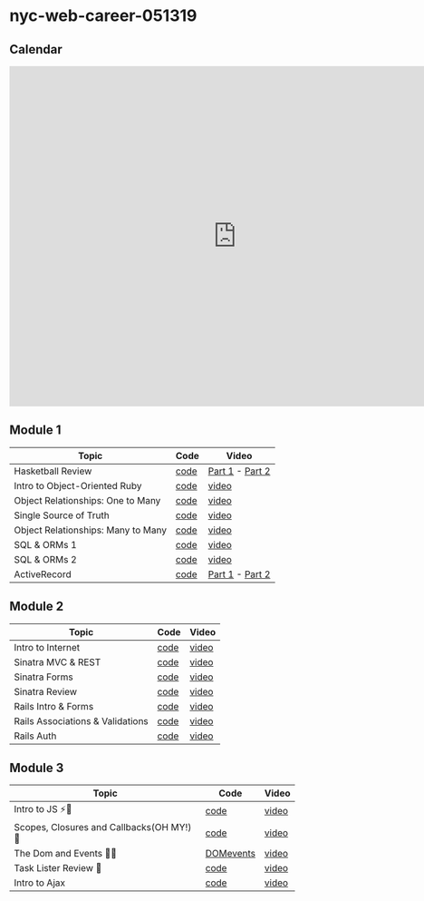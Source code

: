 # nyc-web-career-051319

## Calendar
<iframe src="https://calendar.google.com/calendar/embed?height=600&amp;wkst=1&amp;bgcolor=%23ffffff&amp;ctz=America%2FNew_York&amp;mode=WEEK&amp;src=ZmxhdGlyb25zY2hvb2wuY29tX2xoZHN0ZDYybXFtbzZyYzk2YmNmOXFmZjA0QGdyb3VwLmNhbGVuZGFyLmdvb2dsZS5jb20&amp;src=ZmxhdGlyb25zY2hvb2wuY29tX3RhbjAxOTRtNHI4bnAwbnNuanRxdW5uZXNrQGdyb3VwLmNhbGVuZGFyLmdvb2dsZS5jb20&amp;color=%23EF6C00&amp;color=%23D81B60&amp;title=nyc-web-051319" style="border-width:0" width="800" height="600" frameborder="0" scrolling="no"></iframe>


## Module 1
| Topic               | Code                | Video                |
| -----               | ----                | -----                |
| Hasketball Review   | [code](https://github.com/learn-co-students/nyc-web-students-051319/tree/master/01-hashketball-review) | [Part 1](https://youtu.be/XpY9k2Gi1Cc) - [Part 2](https://youtu.be/elLfmeQ5_jk) |
| Intro to Object-Oriented Ruby | [code](https://github.com/aviflombaum/object-orientation-lecture-1) | [video](https://youtu.be/gb0bBxkp3Ng) |
| Object Relationships: One to Many | [code](https://github.com/aviflombaum/object-orientation-lecture-2) | [video](https://youtu.be/frw1OcBhNaQ) |
| Single Source of Truth | [code](https://github.com/learn-co-students/nyc-web-students-051319/tree/master/02-single-source-of-truth) | [video](https://youtu.be/zSpZ-hB5TyU)
| Object Relationships: Many to Many | [code](https://github.com/learn-co-students/nyc-web-students-051319/tree/master/03-oo-many-to-many) | [video](https://youtu.be/9_MmxtnrPgg)
| SQL & ORMs 1 | [code](https://github.com/aviflombaum/sql-lecture-1/tree/post-lecture-1) | [video](https://youtu.be/jx8i-Vx93ew)
| SQL & ORMs 2 | [code](https://github.com/learn-co-students/nyc-web-students-051319/tree/master/04-orms-and-foreign-keys) |[video](https://youtu.be/I4uUQKSW6H8)
| ActiveRecord | [code](https://github.com/learn-co-students/nyc-web-students-051319/tree/master/05-activerecord) | [Part 1](https://youtu.be/stfA-vhyoSU) - [Part 2](https://youtu.be/PVOa3FxY408)

## Module 2
| Topic               | Code                | Video                |
| -----               | ----                | -----                |
| Intro to Internet   | [code](https://github.com/learn-co-students/nyc-web-students-051319/tree/master/06-rack-intro) | [video](https://www.youtube.com/watch?v=0ojoOMpNgCs&feature=youtu.be)|
| Sinatra MVC & REST   | [code](https://github.com/learn-co-students/nyc-web-students-051319/tree/master/07-sinatra-mvc/rappers) | [video](https://youtu.be/5UCviJ36Hv4)|
| Sinatra Forms   | [code](https://github.com/learn-co-students/nyc-web-students-051319/tree/master/08-sinatra-forms/rappers) | [video](https://www.youtube.com/watch?v=DCIrSGUbp3I&feature=youtu.be)|
| Sinatra Review   | [code](https://github.com/learn-co-students/nyc-web-students-051319/tree/master/09-sinatra-forms-review/rappers) | [video](https://www.youtube.com/watch?v=tHllRJLYPcw&feature=youtu.be)|
| Rails Intro & Forms   | [code](https://github.com/learn-co-students/nyc-web-students-051319/tree/master/10-rails-intro-forms) | [video](https://youtu.be/slhQEwIzE_E)|
| Rails Associations & Validations   | [code](https://github.com/learn-co-students/nyc-web-students-051319/tree/master/11-rails-associations) | [video](https://youtu.be/71lUWIBs09U)|
| Rails Auth   | [code](https://github.com/learn-co-students/nyc-web-students-051319/tree/master/12-rails-auth) | [video](https://youtu.be/XHL5Edft-ng)|




## Module 3
| Topic               | Code                | Video                |
| -----               | ----                | -----                |
| Intro to JS ⚡️🤠 | [code](https://github.com/learn-co-students/nyc-web-students-051319/tree/master/13-intro-to-js) | [video](https://youtu.be/4vZOzozz9Vo)|
| Scopes, Closures and Callbacks(OH MY!) 🌝 | [code](https://github.com/learn-co-students/nyc-web-students-051319/tree/master/14-scopes-closures-callbacks) | [video](https://youtu.be/__oPnrVs4dQ)|
| The Dom and Events 🌲🤔  | [DOM](https://github.com/learn-co-students/nyc-web-students-051319/tree/master/15-DOM-intro)[events](https://github.com/learn-co-students/nyc-web-students-051319/tree/master/16-intro-to-events) | [video](https://youtu.be/4MP0BQGHheI)|
| Task Lister Review 🙌 | [code](https://github.com/learn-co-students/nyc-web-students-051319/tree/master/17-task-lister-lite) | [video](https://youtu.be/0USCqgDzVHA)|
| Intro to Ajax| [code](https://github.com/learn-co-students/nyc-web-students-051319/tree/master/18-intro-to-AJAX) | [video](https://youtu.be/7tZu_b-BTU8)|

